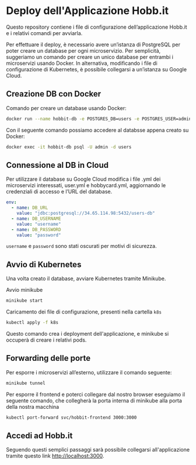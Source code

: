 # Deploy dell'Applicazione Hobb.it

Questo repository contiene i file di configurazione dell’applicazione Hobb.it e i relativi comandi per avviarla.

Per effettuare il deploy, è necessario avere un’istanza di PostgreSQL per poter creare un database per ogni microservizio. Per semplicità, suggeriamo un comando per creare un unico database per entrambi i microservizi usando Docker.
In alternativa, modificando i file di configurazione di Kubernetes, è possibile collegarsi a un’istanza su Google Cloud.

## Creazione DB con Docker

Comando per creare un database usando Docker:

```bash
docker run --name hobbit-db -e POSTGRES_DB=users -e POSTGRES_USER=admin -e POSTGRES_PASSWORD=admin -p 5432:5432 -d postgres
```

Con il seguente comando possiamo accedere al databsse appena creato su Docker:

```bash
docker exec -it hobbit-db psql -U admin -d users
```

## Connessione al DB in Cloud

Per utilizzare il database su Google Cloud modifica i file .yml dei microservizi interessati, user.yml e hobbycard.yml, aggiornando le credenziali di accesso e l’URL del database. 

```yml
env:
  - name: DB_URL
    value: "jdbc:postgresql://34.65.114.98:5432/users-db"
  - name: DB_USERNAME
    value: "username"
  - name: DB_PASSWORD
    value: "password"
```

`username` e `password` sono stati oscurati per motivi di sicurezza.

## Avvio di Kubernetes

Una volta creato il database, avviare Kubernetes tramite Minikube.

Avvio minikube

```bash
minikube start
```

Caricamento dei file di configurazione, presenti nella cartella `k8s`

```bash
kubectl apply -f k8s
```

Questo comando crea i deployment dell'applicazione, e minikube si occuperà di creare i relativi pods.

## Forwarding delle porte

Per esporre i microservizi all’esterno, utilizzare il comando seguente:

```bash
minikube tunnel
```

Per esporre il frontend e poterci collegare dal nostro browser eseguiamo il seguente comando, che collegherà la porta interna di minikube alla porta della nostra macchina

```bash
kubectl port-forward svc/hobbit-frontend 3000:3000
```

## Accedi ad Hobb.it

Seguendo questi semplici passaggi sarà possibile collegarsi all'applicazione tramite questo link [http://localhost:3000](http://localhost:3000).